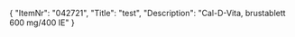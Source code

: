 {
  "ItemNr": "042721",
  "Title": "test",
  "Description": "Cal-D-Vita, brustablett 600 mg/400 IE"
}